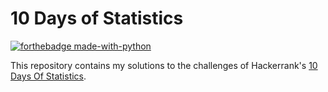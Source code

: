 # 10 Days of Statistics

[![forthebadge made-with-python](http://ForTheBadge.com/images/badges/made-with-python.svg)](https://www.python.org/)

This repository contains my solutions to the challenges of Hackerrank's [10 Days Of Statistics](https://www.hackerrank.com/domains/tutorials/10-days-of-statistics).
